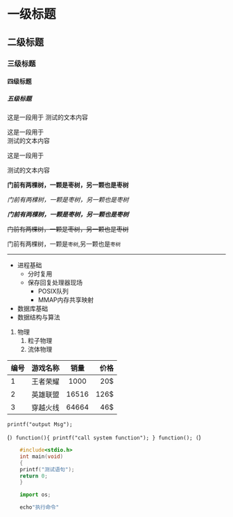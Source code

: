 # 一级标题

## 二级标题

### 三级标题

#### 四级标题

##### 五级标题

这是一段用于
测试的文本内容

这是一段用于<br>测试的文本内容

这是一段用于

测试的文本内容

**门前有两棵树，一颗是枣树，另一颗也是枣树**

*门前有两棵树，一颗是枣树，另一颗也是枣树*

***门前有两棵树，一颗是枣树，另一颗也是枣树***

~~门前有两棵树，一颗是枣树，另一颗也是枣树~~

门前有两棵树，一颗是`枣树`,另一颗也是`枣树`

*****
* 进程基础
  * 分时复用
  * 保存回复处理器现场
    * POSIX队列
    * MMAP内存共享映射
* 数据库基础
* 数据结构与算法

1. 物理
   1. 粒子物理
   2. 流体物理


编号|游戏名称|销量|价格
---|:--:|:--:|---:
1|王者荣耀|1000|20$
2|英雄联盟|16516|126$
3|穿越火线|64664|46$

`printf("output Msg");`

(```)
	function(){
		printf("call system function");
	}
	function();
(```)

```c
	#include<stdio.h>
	int main(void)
	{
	printf("测试语句");
	return 0;
	}
```

```python
	import os;
```

```bash
	echo"执行命令"
```



